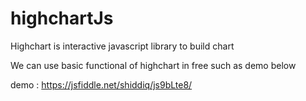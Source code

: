 # highchartJs
Highchart is interactive javascript library to build chart 

We can use basic functional of highchart in free such as demo below 

demo : https://jsfiddle.net/shiddiq/js9bLte8/
